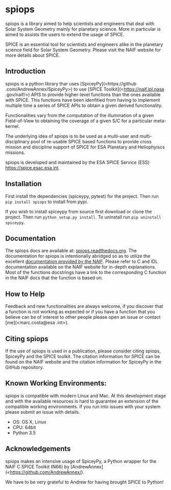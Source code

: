 spiops
======

spiops is a library aimed to help scientists and engineers that deal with 
Solar System Geometry mainly for planetary science. More in particular is 
aimed to assists the users to extend the usage of SPICE.

SPICE is an essential tool for scientists and engineers alike in the 
planetary science field for Solar System Geometry. Please visit the NAIF 
website  for more details about SPICE.
 

Introduction
------------

spiops is a python library thar uses [SpiceyPy](<https://github
.com/AndrewAnnex/SpiceyPy>) to use [SPICE Toolkit](<https://naif.jpl.nasa 
.gov/naif/>) APIS to provide higher-level functions than the ones available 
with SPICE. This functions have been idenfitied from having to implement 
multiple time a series of SPICE APIs to obtain a given derived functionality.

Functionalities vary from the computation of the illumination of a given 
Field-of-View to obtaining the coverage of a given S/C for a particular 
meta-kernel.

The underlying idea of spiops is to be used as a multi-user and 
multi-disciplinary pool of re-usable SPICE based functions to provide cross 
mission and discipline support of SPICE for ESA Planetary and Heliophyiscs 
missions. 

spiops is developed and maintained by the ESA SPICE Service (ESS) 
<https://spice.esac.esa.int>.


Installation
------------

First install the dependencies (spiceypy, pytest) for the project. Then
run ``pip install spiops`` to install from pypi.

If you wish to install spiceypy from source first download or clone the project. Then run ``python setup.py install``.
To uninstall run ``pip uninstall spiceypy``.

Documentation
-------------

The spiops docs are available at:
[spiops.readthedocs.org](<http://spiops.readthedocs.org>).
The documentation for spiops is intentionally abridged so as to utilize the 
excellent [documentation provided by the
NAIF](<http://naif.jpl.nasa.gov/pub/naif/toolkit_docs/C/index.html>).
Please refer to C and IDL documentation available on the NAIF website
for in-depth explanations. Most of the functions docstrings have a 
link to the
corresponding C function in the NAIF docs that the function is based on.

How to Help
-----------

Feedback and new functionalities are always welcome, if you discover that a 
function is not 
working as expected or if you have a function that you believe can be of 
interest to other people please open an issue or contact [me](<marc.costa@esa
.int>).

Citing spiops
--------------

If the use of spiops is used in a publication, please consider
citing spiops, SpiceyPy and the SPICE toolkit. The citation information
for SPICE can be found on the NAIF website and the citation information for 
SpiceyPy in the GitHub repository.



Known Working Environments:
---------------------------

spiops is compatible with modern Linux and Mac. At this development stage and
with the available resources is hard to guarantee an extension of the 
compatible working environments. If you run into issues with your system 
please submit an issue with details. 

- OS: OS X, Linux
- CPU: 64bit
- Python 3.5

Acknowledgements
----------------

spiops makes an intensive usage of SpiceyPy, a Python wrapper for the 
NAIF C SPICE Toolkit (N66) by [AndrewAnnex](<https://github.com/AndrewAnnex/).

We have to be very grateful to Andrew for having brought SPICE to Python!
